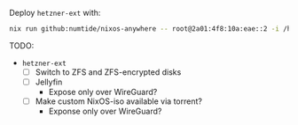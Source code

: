 Deploy `hetzner-ext` with:

```bash
nix run github:numtide/nixos-anywhere -- root@2a01:4f8:10a:eae::2 -i /home/connorbaker/.ssh/id_ed25519 --flake .#hetzner-ext
```

TODO:

- `hetzner-ext`
  - [ ] Switch to ZFS and ZFS-encrypted disks
  - [ ] Jellyfin
    - Expose only over WireGuard?
  - [ ] Make custom NixOS-iso available via torrent?
    - Exponse only over WireGuard?
